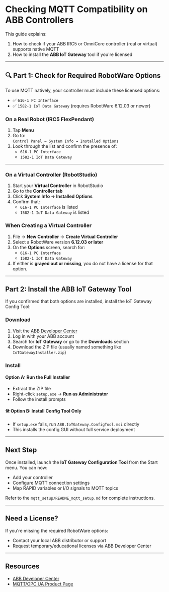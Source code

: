 # Checking MQTT Compatibility on ABB Controllers

This guide explains:

1. How to check if your ABB IRC5 or OmniCore controller (real or virtual) supports native MQTT
2. How to install the **ABB IoT Gateway** tool if you're licensed

---

## 🔍 Part 1: Check for Required RobotWare Options

To use MQTT natively, your controller must include these licensed options:

- ✅ `616-1 PC Interface`
- ✅ `1582-1 IoT Data Gateway` (requires RobotWare 6.12.03 or newer)

### On a Real Robot (IRC5 FlexPendant)
1. Tap **Menu**
2. Go to:  
   `Control Panel → System Info → Installed Options`
3. Look through the list and confirm the presence of:
   - `616-1 PC Interface`
   - `1582-1 IoT Data Gateway`

---

### On a Virtual Controller (RobotStudio)
1. Start your **Virtual Controller** in RobotStudio
2. Go to the **Controller tab**
3. Click **System Info → Installed Options**
4. Confirm that:
   - `616-1 PC Interface` is listed
   - `1582-1 IoT Data Gateway` is listed

### When Creating a Virtual Controller
1. File → **New Controller** → **Create Virtual Controller**
2. Select a RobotWare version **6.12.03 or later**
3. On the **Options** screen, search for:
   - `616-1 PC Interface`
   - `1582-1 IoT Data Gateway`
4. If either is **grayed out or missing**, you do not have a license for that option.

---

## Part 2: Install the ABB IoT Gateway Tool

If you confirmed that both options are installed, install the IoT Gateway Config Tool:

### Download
1. Visit the [ABB Developer Center](https://developercenter.robotstudio.com)
2. Log in with your ABB account
3. Search for **IoT Gateway** or go to the **Downloads** section
4. Download the ZIP file (usually named something like `IoTGatewayInstaller.zip`)

### Install

#### Option A: Run the Full Installer
- Extract the ZIP file
- Right-click `setup.exe` → **Run as Administrator**
- Follow the install prompts

#### 🛠 Option B: Install Config Tool Only
- If `setup.exe` fails, run `ABB.IoTGateway.ConfigTool.msi` directly
- This installs the config GUI without full service deployment

---

## Next Step

Once installed, launch the **IoT Gateway Configuration Tool** from the Start menu. You can now:

- Add your controller
- Configure MQTT connection settings
- Map RAPID variables or I/O signals to MQTT topics

Refer to the `mqtt_setup/README_mqtt_setup.md` for complete instructions.

---

## Need a License?

If you're missing the required RobotWare options:

- Contact your local ABB distributor or support
- Request temporary/educational licenses via ABB Developer Center

---

## Resources

- [ABB Developer Center](https://developercenter.robotstudio.com)
- [MQTT/OPC UA Product Page](https://new.abb.com/products/robotics/controllers/opc-ua)
